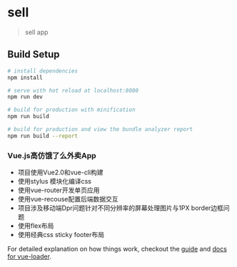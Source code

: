 # sell

> sell app

## Build Setup

``` bash
# install dependencies
npm install

# serve with hot reload at localhost:8080
npm run dev

# build for production with minification
npm run build

# build for production and view the bundle analyzer report
npm run build --report
```

###  Vue.js高仿饿了么外卖App
* 项目使用Vue2.0和vue-cli构建
* 使用stylus 模块化编译css
* 使用vue-router开发单页应用
* 使用vue-recouse配置后端数据交互
* 项目涉及移动端Dpr问题针对不同分辨率的屏幕处理图片与1PX border边框问题
* 使用flex布局
* 使用经典css sticky footer布局


For detailed explanation on how things work, checkout the [guide](http://vuejs-templates.github.io/webpack/) and [docs for vue-loader](http://vuejs.github.io/vue-loader).
